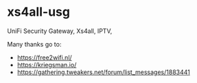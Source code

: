 # xs4all-usg
UniFi Security Gateway, Xs4all, IPTV,

Many thanks go to:
- https://free2wifi.nl/
- https://kriegsman.io/
- https://gathering.tweakers.net/forum/list_messages/1883441
